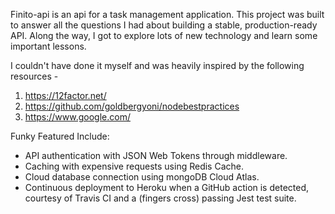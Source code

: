 Finito-api is an api for a task management application.
This project was built to answer all the questions I had about building a stable, production-ready API. Along the way, I got to explore lots of new technology and learn some important lessons.



I couldn't have done it myself and was heavily inspired by the following resources -
1. https://12factor.net/
2. https://github.com/goldbergyoni/nodebestpractices
3. https://www.google.com/



Funky Featured Include:
* API authentication with JSON Web Tokens through middleware.
* Caching with expensive requests using Redis Cache.
* Cloud database connection using mongoDB Cloud Atlas. 
* Continuous deployment to Heroku when a GitHub action is detected, courtesy of Travis CI and a (fingers cross) passing Jest test suite.

